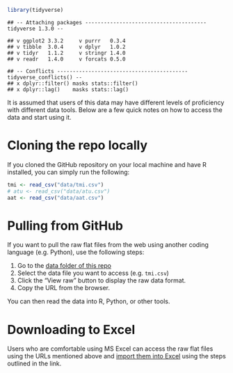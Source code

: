 ``` r
library(tidyverse)
```

    ## -- Attaching packages --------------------------------------- tidyverse 1.3.0 --

    ## v ggplot2 3.3.2     v purrr   0.3.4
    ## v tibble  3.0.4     v dplyr   1.0.2
    ## v tidyr   1.1.2     v stringr 1.4.0
    ## v readr   1.4.0     v forcats 0.5.0

    ## -- Conflicts ------------------------------------------ tidyverse_conflicts() --
    ## x dplyr::filter() masks stats::filter()
    ## x dplyr::lag()    masks stats::lag()

It is assumed that users of this data may have different levels of
proficiency with different data tools. Below are a few quick notes on
how to access the data and start using it.

# Cloning the repo locally

If you cloned the GitHub repository on your local machine and have R
installed, you can simply run the following:

``` r
tmi <- read_csv("data/tmi.csv")
# atu <- read_csv("data/atu.csv")
aat <- read_csv("data/aat.csv")
```

# Pulling from GitHub

If you want to pull the raw flat files from the web using another coding
language (e.g. Python), use the following steps:

1.  Go to the [data folder of this
    repo](https://github.com/j-hagedorn/trilogy/tree/master/data)
2.  Select the data file you want to access (e.g. `tmi.csv`)
3.  Click the “View raw” button to display the raw data format.
4.  Copy the URL from the browser.

You can then read the data into R, Python, or other tools.

# Downloading to Excel

Users who are comfortable using MS Excel can access the raw flat files
using the URLs mentioned above and [import them into
Excel](https://support.office.com/en-za/article/Import-or-export-text-txt-or-csv-files-5250ac4c-663c-47ce-937b-339e391393ba)
using the steps outlined in the link.
